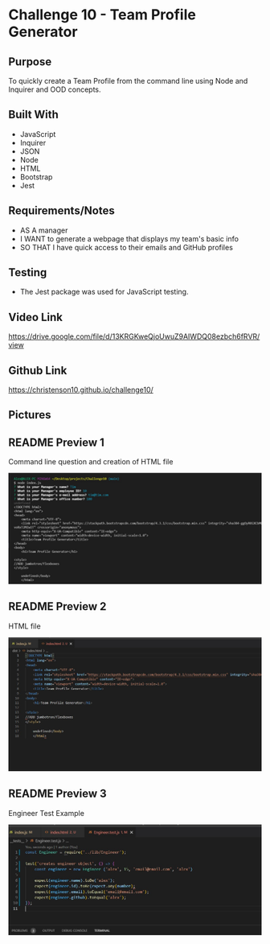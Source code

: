 # Challenge 10 - Team Profile Generator

## Purpose
To quickly create a Team Profile from the command line using Node and Inquirer and OOD concepts.

## Built With
* JavaScript
* Inquirer
* JSON
* Node
* HTML
* Bootstrap
* Jest

## Requirements/Notes
* AS A manager
* I WANT to generate a webpage that displays my team's basic info
* SO THAT I have quick access to their emails and GitHub profiles

## Testing
* The Jest package was used for JavaScript testing.

## Video Link
https://drive.google.com/file/d/13KRGKweQjoUwuZ9AIWDQ08ezbch6fRVR/view
## Github Link
https://christenson10.github.io/challenge10/

## Pictures

## README Preview 1
Command line question and creation of HTML file

![Screenshot1](TeamProfileGeneratorScreenshot1.jpg)

## README Preview 2
HTML file

![Screenshot2](TeamProfileGeneratorScreenshot2.jpg)

## README Preview 3
Engineer Test Example

![Screenshot2](TeamProfileGeneratorScreenshot3.jpg)